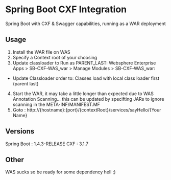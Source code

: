 Spring Boot CXF Integration
===========================

Spring Boot with CXF & Swagger capabilities, running as a WAR deployment

## Usage ##

1. Install the WAR file on WAS
2. Specify a Context root of your choosing
3. Update classloader to Run as PARENT_LAST: Websphere Enterprise Apps > SB-CXF-WAS_war > Manage Modules > SB-CXF-WAS_war: 
- Update Classloader order to: Classes load with local class loader first (parent last)  
4. Start the WAR, it may take a little longer than expected due to WAS Annotation Scanning... this can be updated by specifting JARs to ignore scanning in the META-INF/MANIFEST.MF
5. Goto : http://{hostname}:{port}/{contextRoot}/services/sayHello/{Your Name}

## Versions ##

Spring Boot : 1.4.3-RELEASE
CXF : 3.1.7

## Other ##

WAS sucks so be ready for some dependency hell ;) 

